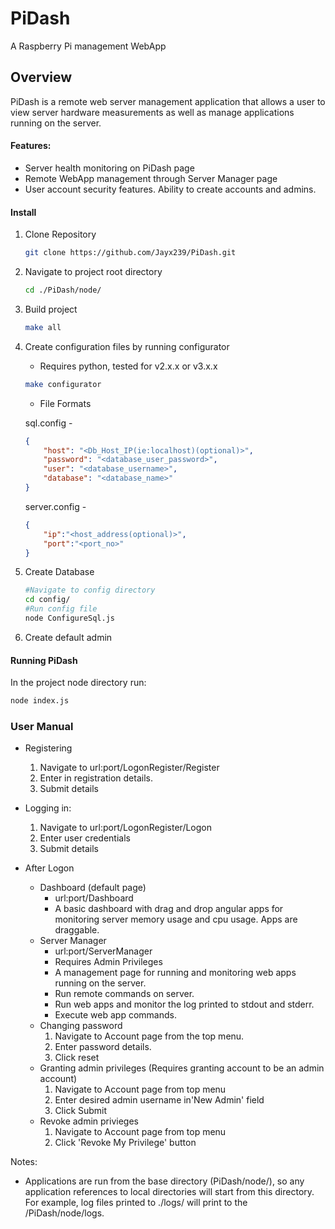 # PiDash
A Raspberry Pi management WebApp

## Overview
PiDash is a remote web server management application that allows a user to view server hardware measurements as well as manage applications running on the server.


#### Features:
* Server health monitoring on PiDash page
* Remote WebApp management through Server Manager page
* User account security features. Ability to create accounts and admins.

#### Install
1. Clone Repository
    ```bash
    git clone https://github.com/Jayx239/PiDash.git
    ```
2. Navigate to project root directory
    ```bash
    cd ./PiDash/node/
    ```
3. Build project
    ```bash
    make all
    ```
4. Create configuration files by running configurator
    * Requires python, tested for v2.x.x or v3.x.x
    ```bash
    make configurator
    ```
    *  File Formats

    sql.config -
    ```json
    {
        "host": "<Db_Host_IP(ie:localhost)(optional)>",
        "password": "<database_user_password>",
        "user": "<database_username>",
        "database": "<database_name>"
    }
    ```
    server.config -
    ```json
    {
        "ip":"<host_address(optional)>",
        "port":"<port_no>"
    }
    ```
5. Create Database
    ```bash
    #Navigate to config directory
    cd config/
    #Run config file
    node ConfigureSql.js
    ```
6. Create default admin
#### Running PiDash
In the project node directory run:
```bash
node index.js
```

### User Manual
* Registering
    1. Navigate to url:port/LogonRegister/Register
    2. Enter in registration details.
    3. Submit details
* Logging in:
    1. Navigate to url:port/LogonRegister/Logon
    2. Enter user credentials
    3. Submit details

* After Logon
    * Dashboard (default page)
        * url:port/Dashboard
        * A basic dashboard with drag and drop angular apps for monitoring server memory usage and cpu usage. Apps are draggable.
    * Server Manager
        * url:port/ServerManager
        * Requires Admin Privileges
        * A management page for running and monitoring web apps running on the server.
        * Run remote commands on server.
        * Run web apps and monitor the log printed to stdout and stderr.
        * Execute web app commands.
    * Changing password
        1. Navigate to Account page from the top menu.
        2. Enter password details.
        3. Click reset
    * Granting admin privileges (Requires granting account to be an admin account)
        1. Navigate to Account page from top menu
        2. Enter desired admin username in'New Admin' field
        3. Click Submit
    * Revoke admin privieges
        1. Navigate to Account page from top menu
        2. Click 'Revoke My Privilege' button

Notes:
* Applications are run from the base directory (PiDash/node/), so any application references to
    local directories will start from this directory. For example, log files printed to ./logs/ will print to
    the /PiDash/node/logs.
    